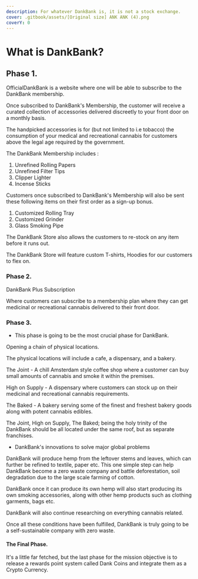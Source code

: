 ```yaml
---
description: For whatever DankBank is, it is not a stock exchange.
cover: .gitbook/assets/[Original size] ANK ANK (4).png
coverY: 0
---
```


# What is DankBank?

## Phase 1.&#x20;

OfficialDankBank is a website where one will be able to subscribe to the DankBank membership.&#x20;

Once subscribed to DankBank's Membership, the customer will receive a curated collection of accessories delivered discreetly to your front door on a monthly basis.&#x20;

&#x20;The handpicked accessories is for (but not limited to i.e tobacco) the consumption of your medical and recreational cannabis for customers above the legal age required by the government.&#x20;

The DankBank Membership includes :&#x20;

1. Unrefined Rolling Papers
2. Unrefined Filter Tips
3. Clipper Lighter
4. Incense Sticks

Customers once subscribed to DankBank's Membership will also be sent these following items on their first order as a sign-up bonus.&#x20;

1. Customized Rolling Tray
2. Customized Grinder&#x20;
3. Glass Smoking Pipe

The DankBank Store also allows the customers to re-stock on any item before it runs out.&#x20;

The DankBank Store will feature custom T-shirts, Hoodies for our customers to flex on.&#x20;

### Phase 2.&#x20;

DankBank Plus Subscription&#x20;

Where customers can subscribe to a membership plan where they can get medicinal or recreational cannabis delivered to their front door.&#x20;

### Phase 3.&#x20;

* This phase is going to be the most crucial phase for DankBank.&#x20;

Opening a chain of physical locations.&#x20;

The physical locations will include a cafe, a dispensary, and a bakery.&#x20;

The Joint - A chill Amsterdam style coffee shop where a customer can buy small amounts of cannabis and smoke it within the premises.&#x20;

High on Supply - A dispensary where customers can stock up on their medicinal and recreational cannabis requirements.&#x20;

The Baked - A bakery serving some of the finest and freshest bakery goods along with potent cannabis edibles.&#x20;

The Joint, High on Supply, The Baked; being the holy trinity of the DankBank should be all located under the same roof, but as separate franchises.&#x20;

* DankBank's  innovations to solve major global problems

DankBank will produce hemp from the leftover stems and leaves, which can further be refined to textile, paper etc. This one simple step can help DankBank become a zero waste company and battle deforestation, soil degradation due to the large scale farming of cotton.

DankBank once it can produce its own hemp will also start producing its own smoking accessories, along with other hemp products such as clothing garments, bags etc.&#x20;

DankBank will also continue researching on everything cannabis related.&#x20;

Once all these conditions have been fulfilled, DankBank is truly going to be a self-sustainable company with zero waste.&#x20;

#### The Final Phase.&#x20;

It's a little far fetched, but the last phase for the mission objective is to release a rewards point system called Dank Coins and integrate them as a Crypto Currency.&#x20;





